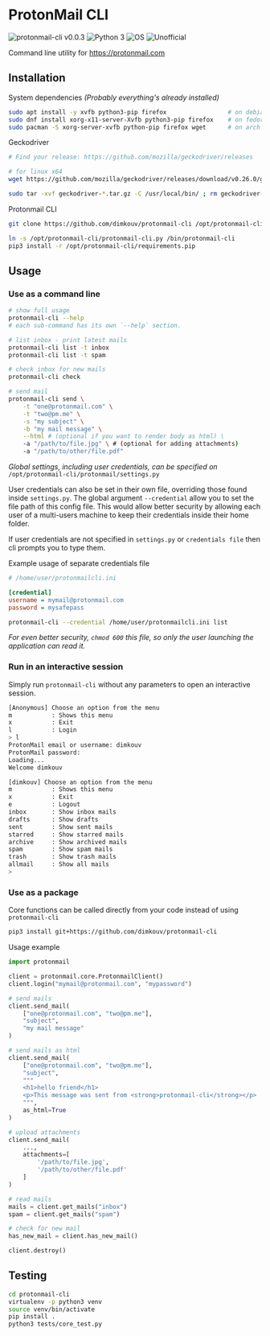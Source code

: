 # ProtonMail CLI

![protonmail-cli v0.0.3](https://img.shields.io/badge/protonmail--cli-v0.0.3-green.svg)
![Python 3](https://img.shields.io/badge/python-%3E%3D3-blue.svg)
![OS](https://img.shields.io/badge/os-unix-red.svg)
![Unofficial](https://img.shields.io/badge/Unofficial-True-yellow.svg)

Command line utility for https://protonmail.com

## Installation
System dependencies *(Probably everything's already installed)*
```bash
sudo apt install -y xvfb python3-pip firefox                 # on debian
sudo dnf install xorg-x11-server-Xvfb python3-pip firefox    # on fedora
sudo pacman -S xorg-server-xvfb python-pip firefox wget      # on arch
```

Geckodriver
```bash
# Find your release: https://github.com/mozilla/geckodriver/releases

# for linux x64
wget https://github.com/mozilla/geckodriver/releases/download/v0.26.0/geckodriver-v0.26.0-linux64.tar.gz

sudo tar -xvf geckodriver-*.tar.gz -C /usr/local/bin/ ; rm geckodriver-*.tar.gz
```

Protonmail CLI
```bash
git clone https://github.com/dimkouv/protonmail-cli /opt/protonmail-cli

ln -s /opt/protonmail-cli/protonmail-cli.py /bin/protonmail-cli
pip3 install -r /opt/protonmail-cli/requirements.pip
```

## Usage

### Use as a command line
```bash
# show full usage
protonmail-cli --help
# each sub-command has its own `--help` section.

# list inbox - print latest mails
protonmail-cli list -t inbox
protonmail-cli list -t spam

# check inbox for new mails
protonmail-cli check

# send mail
protonmail-cli send \
    -t "one@protonmail.com" \
    -t "two@pm.me" \
    -s "my subject" \
    -b "my mail message" \
    --html # (optional if you want to render body as html) \
    -a "/path/to/file.jpg" \ # (optional for adding attachments)
    -a "/path/to/other/file.pdf"
```

*Global settings, including user credentials, can be specified on* `/opt/protonmail-cli/protonmail/settings.py`

User credentials can also be set in their own file, overriding those found inside
`settings.py`. The global argument `--credential` allow you to set the file path of
this config file. This would allow better security by allowing each user of a multi-users
 machine to keep their credentials inside their home folder.

If user credentials are not specified in `settings.py` or `credentials file` then cli prompts you to type them.

Example usage of separate credentials file
```ini
# /home/user/protonmailcli.ini

[credential]
username = mymail@protonmail.com
password = mysafepass
```
```bash
protonmail-cli --credential /home/user/protonmailcli.ini list 
```

*For even better security, `chmod 600` this file, so only the user launching the
 application can read it.*

### Run in an interactive session
Simply run `protonmail-cli` without any parameters to open an interactive session.

```bash
[Anonymous] Choose an option from the menu
m           : Shows this menu
x           : Exit
l           : Login
> l
ProtonMail email or username: dimkouv
ProtonMail password:
Loading...
Welcome dimkouv

[dimkouv] Choose an option from the menu
m           : Shows this menu
x           : Exit
e           : Logout
inbox       : Show inbox mails
drafts      : Show drafts
sent        : Show sent mails
starred     : Show starred mails
archive     : Show archived mails
spam        : Show spam mails
trash       : Show trash mails
allmail     : Show all mails
>
```



### Use as a package
Core functions can be called directly from your code instead of using `protonmail-cli`
```bash
pip3 install git+https://github.com/dimkouv/protonmail-cli
```

Usage example
```python
import protonmail

client = protonmail.core.ProtonmailClient()
client.login("mymail@protonmail.com", "mypassword")

# send mails
client.send_mail(
    ["one@protonmail.com", "two@pm.me"],
    "subject",
    "my mail message"
)

# send mails as html
client.send_mail(
    ["one@protonmail.com", "two@pm.me"],
    "subject",
    """
    <h1>hello friend</h1>
    <p>This message was sent from <strong>protonmail-cli</strong></p>
    """,
    as_html=True
)

# upload attachments
client.send_mail(
    ...,
    attachments=[
        '/path/to/file.jpg',
        '/path/to/other/file.pdf'
    ]
)

# read mails
mails = client.get_mails("inbox")
spam = client.get_mails("spam")

# check for new mail
has_new_mail = client.has_new_mail()

client.destroy()

```


## Testing
```bash
cd protonmail-cli
virtualenv -p python3 venv
source venv/bin/activate
pip install .
python3 tests/core_test.py
```
